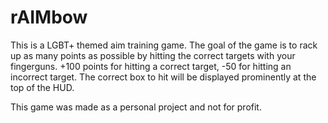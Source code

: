 # rAIMbow
This is a LGBT+ themed aim training game.
The goal of the game is to rack up as many points as possible by hitting the correct targets with your fingerguns.
+100 points for hitting a correct target, -50 for hitting an incorrect target.
The correct box to hit will be displayed prominently at the top of the HUD.

This game was made as a personal project and not for profit.
